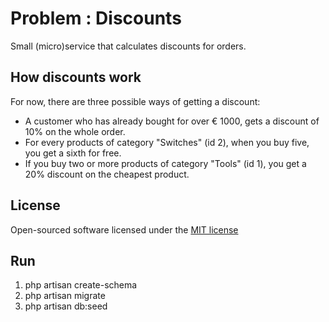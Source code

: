 # Problem : Discounts

Small (micro)service that calculates discounts for orders.

## How discounts work

For now, there are three possible ways of getting a discount:

- A customer who has already bought for over € 1000, gets a discount of 10% on the whole order.
- For every products of category "Switches" (id 2), when you buy five, you get a sixth for free.
- If you buy two or more products of category "Tools" (id 1), you get a 20% discount on the cheapest product.

## License

Open-sourced software licensed under the [MIT license](http://opensource.org/licenses/MIT)


## Run ##
1. php artisan create-schema
2. php artisan migrate
3. php artisan db:seed
